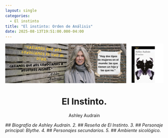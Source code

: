 ```yaml
---
layout: single
categories:
  - El instinto
title: "El instinto: Orden de Análisis"
date: 2025-08-13T19:51:00.000-04:00
---
```

![](/assets/img/banner-el-instinto.png)

# <center>El Instinto.</center>

<center>Ashley Audrain</center>

<i class="fas fa-camera">


<i class="fas fa-camera"> ## Biografía de Ashley Audrain.
2. ## Reseña de El Instinto.
3. ## Personaje principal: Blythe.
4. ## Personajes secundarios.
5. ## Ambiente sicológico.
